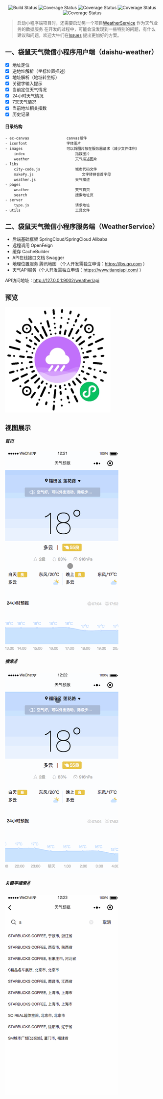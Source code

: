  <p align="center">
   <img src="https://img.shields.io/badge/JDK-1.8+-green.svg" alt="Build Status">
   <img src="https://img.shields.io/badge/Spring%20Cloud%20Alibaba-2.2.2.RELEAS-blue.svg" alt="Coverage Status">
   <img src="https://img.shields.io/badge/Spring%20Cloud-Hoxton.SR1-blue.svg" alt="Coverage Status">
   <img src="https://img.shields.io/badge/SpringBoot-2.3.7.RELEASE-brightgreen" alt="Coverage Status">
   <img src="https://img.shields.io/badge/Swagger-3.0-brightgreen" alt="Coverage Status">
 </p> 
 
> 启动小程序端项目时，还需要启动另一个项目[WeatherService](https://github.com/yundianzixun/daishu-service/tree/main/WeatherService) 作为天气业务的数据服务
> 在开发的过程中，可能会没发现到一些特别的问题，有什么建议和问题，欢迎大牛们在[Issues](https://github.com/yundianzixun/daishu-service/issues) 提出更加好的方案。


## 一、袋鼠天气微信小程序用户端（daishu-weather）
- [x]  地址定位
- [x]  逆地址解析（坐标位置描述）
- [x]  地址解析（地址转坐标）
- [x]  关键字输入提示
- [x]  当前定位天气情况
- [x]  24小时天气情况
- [x]  7天天气情况
- [x]  当前地址相关指数
- [x]  历史记录

#### 目录结构
```
- ec-canvas                 canvas插件
- iconfont                  字体图片
- images                    可以将图片放在服务器请求（减少文件体积）
    index                       指数图片
    weather                     天气描述图片
- libs                      
    city-code.js                城市代码文件
    makePy.js                      文字转拼音首字母
    weather.js                  天气描述
- pages
    weather                     天气首页
    search                      搜索地址页
- server
    type.js                     请求地址
- utils                         工具文件
```

## 二、袋鼠天气微信小程序服务端（WeatherService）
* 后端基础框架 SpringCloud/SpringCloud Alibaba
* 远程调用 OpenFeign
* 缓存 CacheBuilder
* API在线接口文档 Swagger
* 地理位置服务 腾讯地图 （个人开发需独立申请：https://lbs.qq.com ）
* 天气API服务（个人开发需独立申请：https://www.tianqiapi.com/ ）

API访问地址：http://127.0.0.1:9002/weather/api

## 预览
<img src="https://github.com/yundianzixun/daishu-service/blob/main/daishu-weather/gif/qr_code.jpg"/>


## 视图展示
##### 首页
<img src="https://github.com/yundianzixun/daishu-service/blob/main/daishu-weather/gif/home.gif"/>

##### 搜索✌️
<img src="https://github.com/yundianzixun/daishu-service/blob/main/daishu-weather/gif/search.gif"/>


##### 关键字搜索✌️
<img src="https://github.com/yundianzixun/daishu-service/blob/main/daishu-weather/gif/search2.gif"/>
